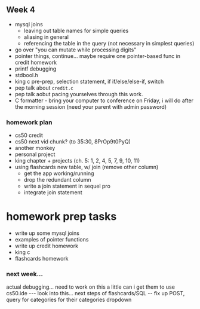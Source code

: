 ## Week 4

- mysql joins
  - leaving out table names for simple queries
  - aliasing in general
  - referencing the table in the query (not necessary in simplest queries)
- go over "you can mutate while processing digits"
- pointer things, continue... maybe require one pointer-based func in credit homework
- printf debugging
- stdbool.h
- king c pre-prep, selection statement, if if/else/else-if, switch
- pep talk about `credit.c`
- pep talk aobut pacing yourselves through this work.
- C formatter - bring your computer to conference on Friday, i will do after the morning session (need your parent with admin password)

### homework plan

- cs50 credit
- cs50 next vid chunk? (to 35:30, 8PrOp9t0PyQ)
- another monkey
- personal project
- king chapter + projects (ch. 5: 1, 2, 4, 5, 7, 9, 10, 11)
- using flashcards new table, w/ join (remove other column)
  - get the app working/running
  - drop the redundant column
  - write a join statement in sequel pro  
  - integrate join statement
  
# homework prep tasks

- write up some mysql joins
- examples of pointer functions
- write up credit homework
- king c
- flashcards homework

### next week...

actual debugging... need to work on this a little
can i get them to use cs50.ide --- look into this...
next steps of flashcards/SQL -- fix up POST, query for categories for their categories dropdown

